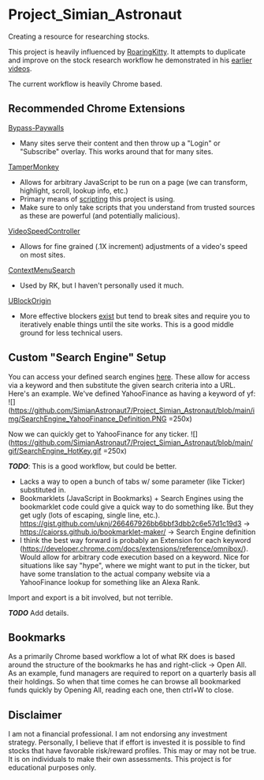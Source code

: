 # Project_Simian_Astronaut
Creating a resource for researching stocks.

This project is heavily influenced by [RoaringKitty](https://www.youtube.com/c/RoaringKitty/videos). It attempts to duplicate and improve on the stock research workflow he demonstrated in his [earlier](https://www.youtube.com/watch?v=x2CBcthRVKE) [videos](https://www.youtube.com/watch?v=7wjWnMcdnlQ&t=3s).

The current workflow is heavily Chrome based. 

## Recommended Chrome Extensions

[Bypass-Paywalls](https://github.com/iamadamdev/bypass-paywalls-chrome)
* Many sites serve their content and then throw up a "Login" or "Subscribe" overlay. This works around that for many sites. 

[TamperMonkey](https://chrome.google.com/webstore/detail/tampermonkey/dhdgffkkebhmkfjojejmpbldmpobfkfo)
* Allows for arbitrary JavaScript to be run on a page (we can transform, highlight, scroll, lookup info, etc.)
* Primary means of [scripting](https://github.com/SimianAstronaut7/Project_Simian_Astronaut/tree/main/GreaseMonkey) this project is using.
* Make sure to only take scripts that you understand from trusted sources as these are powerful (and potentially malicious).

[VideoSpeedController](https://chrome.google.com/webstore/detail/video-speed-controller/nffaoalbilbmmfgbnbgppjihopabppdk)
* Allows for fine grained (.1X increment) adjustments of a video's speed on most sites.

[ContextMenuSearch](https://chrome.google.com/webstore/detail/context-menu-search/ocpcmghnefmdhljkoiapafejjohldoga) 
* Used by RK, but I haven't personally used it much. 

[UBlockOrigin](https://chrome.google.com/webstore/detail/ublock-origin/cjpalhdlnbpafiamejdnhcphjbkeiagm)
* More effective blockers [exist](https://chrome.google.com/webstore/detail/umatrix/ogfcmafjalglgifnmanfmnieipoejdcf) but tend to break sites and require you to iteratively enable things until the site works. This is a good middle ground for less technical users.

## Custom "Search Engine" Setup

You can access your defined search engines [here](chrome://settings/searchEngines?search=search+engines). These allow for access via a keyword and then substitute the given search criteria into a URL. Here's an example. We've defined YahooFinance as having a keyword of yf:
![](https://github.com/SimianAstronaut7/Project_Simian_Astronaut/blob/main/img/SearchEngine_YahooFinance_Definition.PNG =250x)

Now we can quickly get to YahooFinance for any ticker. 
![](https://github.com/SimianAstronaut7/Project_Simian_Astronaut/blob/main/gif/SearchEngine_HotKey.gif =250x)


***TODO***: This is a good workflow, but could be better. 
* Lacks a way to open a bunch of tabs w/ some parameter (like Ticker) substituted in. 
* Bookmarklets (JavaScript in Bookmarks) + Search Engines using the bookmarklet code could give a quick way to do something like. But they get ugly (lots of escaping, single line, etc.). https://gist.github.com/uknj/266467926bb6bbf3dbb2c6e57d1c19d3 -> https://caiorss.github.io/bookmarklet-maker/ -> Search Engine definition
* I think the best way forward is probably an Extension for each keyword (https://developer.chrome.com/docs/extensions/reference/omnibox/). Would allow for arbitrary code execution based on a keyword. Nice for situations like say "hype", where we might want to put in the ticker, but have some translation to the actual company website via a YahooFinance lookup for something like an Alexa Rank. 


Import and export is a bit involved, but not terrible. 

***TODO*** Add details. 

## Bookmarks
As a primarily Chrome based workflow a lot of what RK does is based around the structure of the bookmarks he has and right-click -> Open All. As an example, fund managers are required to report on a quarterly basis all their holdings. So when that time comes he can browse all bookmarked funds quickly by Opening All, reading each one, then ctrl+W to close. 





## Disclaimer
I am not a financial professional. I am not endorsing any investment strategy. Personally, I  believe that if effort is invested it is possible to find stocks that have favorable risk/reward profiles. This may or may not be true. It is on individuals to make their own assessments. This project is for educational purposes only. 
